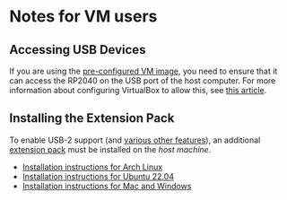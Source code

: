 # Notes for VM users

## Accessing USB Devices

If you are using the [pre-configured VM image](https://vm.lf-lang.org/), you need to ensure that it can access the RP2040 on the USB port of the host computer. For more information about configuring VirtualBox to allow this, see [this article](https://www.tecmint.com/enable-usb-in-virtualbox/).

## Installing the Extension Pack

To enable USB-2 support (and [various other features](https://www.virtualbox.org/manual/ch01.html#intro-installing)), an additional [extension pack](https://www.oracle.com/virtualization/technologies/vm/downloads/virtualbox-downloads.html#extpack) must be installed on the _host machine_.

 - [Installation instructions for Arch Linux](https://computingforgeeks.com/install-latest-virtualbox-and-extension-pack-in-arch-linux/?expand_article=1)
 - [Installation instructions for Ubuntu 22.04](https://linuxconfig.org/virtualbox-extension-pack-installation-on-ubuntu-22-04-jammy-jellyfish-linux)
 - [Installation instructions for Mac and Windows](https://www.nakivo.com/blog/how-to-install-virtualbox-extension-pack/)
